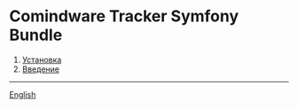 # Comindware Tracker Symfony Bundle

1. [Установка](install.ru.md)
2. [Введение](intro.ru.md)

---

[English](index.en.md)
